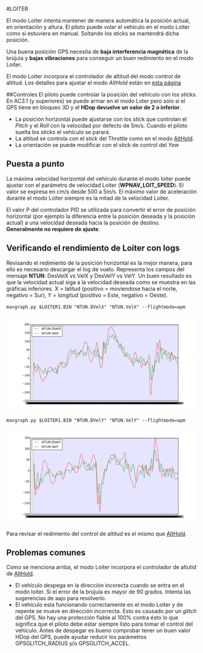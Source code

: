 #LOITER

El modo Loiter intenta mantener de manera automática la posición actual, en orientación y altura. El piloto puede volar el vehículo en el modo Loiter como si estuviera en manual. Soltando los sticks se mantendrá dicha posición.

Una buena posición GPS necesita de **baja interferencia magnética** de la brújula y **bajas vibraciones** para conseguir un buen redimiento en el modo Loiter.

El modo Loiter incorpora el controlador de altitud del modo control de altitud. Los detalles para ajustar el modo *AltHold* están en [esta página](altitude_hold.md)

##Controles
El piloto puede controlar la posición del vehículo con los sticks. En AC3.1 (y superiores) se puede armar en el modo Loter pero solo si el GPS tiene en bloqueo 3D y el **HDop devuelve un valor de 2 o inferior**.

- La posición horizontal puede ajustarse con los stick que controlan el *Pitch* y el *Roll* con la velocidad por defecto de 5m/s. Cuando el piloto suelta los sticks el vehículo se parará.
- La altitud se controla con el stick del Throttle como en el modo [AltHold](altitude_hold.md).
- La orientación se puede modificar con el stick de control del *Yaw*

## Puesta a punto

La máxima velocidad horizontal del vehículo durante el modo loiter puede ajustar con el parámetro de velocidad Loiter (**WPNAV_LOIT_SPEED**). El valor se expresa en cm/s desde 500 a 5m/s. El máximo valor de aceleración durante el modo Loiter siempre es la mitad de la velocidad Loiter.

El valor P del controlador PID se utilizada para convertir el error de posición horizontal (por ejemplo la diferencia entre la posición deseada y la posición actual) a una velocidad deseada hacia la posición de destino. **Generalmente no requiere de ajuste**.


## Verificando el rendimiento de Loiter con logs

Revisando el redimiento de la posición horizontal es la mejor manera, para ello es necesario descargar el log de vuelo. Representa los campos del mensaje **NTUN**: DesVelX vs VelX y DesVelY vs VelY. Un buen resultado es que la velocidad actual siga a la velocidad deseada como se muestra en las gráficas inferiores. X = latitud (positivo = moviendose hacia el norte, negativo = Sur), Y = longitud (positivo = Este, negativo = Oeste).

```
mavgraph.py $LOITER1.BIN "NTUN.DVelX" "NTUN.VelX" --flightmode=apm
```

![velX](../erleimg/LOITER/loiterX.png)

```
mavgraph.py $LOITER1.BIN "NTUN.DVelY" "NTUN.VelY" --flightmode=apm
```

![velY](../erleimg/LOITER/loiterY.png)

Para revisar el redimiento del control de altitud es el mismo que [AltHold](altitude_hold.md).

## Problemas comunes

Como se menciona arriba, el modo Loiter incorpora el controlador de altutid de [AltHold](altitude_hold.md).

- El vehículo despega en la dirección incorecta cuando se entra en el modo loiter. Si el error de la brújula es mayor de 90 grados. Intenta las sugerencias de aajo para resolverlo.
- El vehículo esta funcionando correctamente en el modo Loiter y de repente se mueve en dirección incorrecta. Esto es causado por un *glitch* del GPS. No hay una protección fiable al 100% contra ésto lo que significa que el piloto debe estar siempre listo para tomar el control del vehículo. Ántes de despegar es bueno comprobar tener un buen valor HDop del GPS, puede ayudar reducir los parámetros GPSGLITCH_RADIUS y/o GPSGLITCH_ACCEL.
